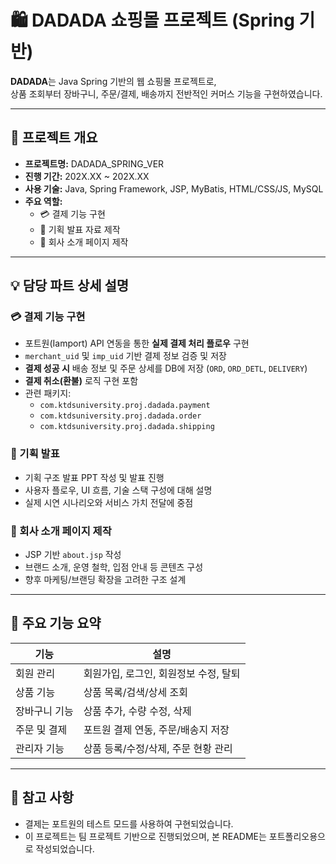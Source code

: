 # 🛍️ DADADA 쇼핑몰 프로젝트 (Spring 기반)

**DADADA**는 Java Spring 기반의 웹 쇼핑몰 프로젝트로,  
상품 조회부터 장바구니, 주문/결제, 배송까지 전반적인 커머스 기능을 구현하였습니다.

---

## 📌 프로젝트 개요

- **프로젝트명:** DADADA_SPRING_VER  
- **진행 기간:** 202X.XX ~ 202X.XX  
- **사용 기술:** Java, Spring Framework, JSP, MyBatis, HTML/CSS/JS, MySQL  
- **주요 역할:**  
  - 💳 결제 기능 구현  
  - 🧾 기획 발표 자료 제작  
  - 🏢 회사 소개 페이지 제작

---

## 💡 담당 파트 상세 설명

### 💳 결제 기능 구현

- 포트원(Iamport) API 연동을 통한 **실제 결제 처리 플로우** 구현
- `merchant_uid` 및 `imp_uid` 기반 결제 정보 검증 및 저장
- **결제 성공 시** 배송 정보 및 주문 상세를 DB에 저장 (`ORD`, `ORD_DETL`, `DELIVERY`)
- **결제 취소(환불)** 로직 구현 포함
- 관련 패키지:  
  - `com.ktdsuniversity.proj.dadada.payment`  
  - `com.ktdsuniversity.proj.dadada.order`  
  - `com.ktdsuniversity.proj.dadada.shipping`

### 🧾 기획 발표

- 기획 구조 발표 PPT 작성 및 발표 진행  
- 사용자 플로우, UI 흐름, 기술 스택 구성에 대해 설명  
- 실제 시연 시나리오와 서비스 가치 전달에 중점

### 🏢 회사 소개 페이지 제작

- JSP 기반 `about.jsp` 작성  
- 브랜드 소개, 운영 철학, 입점 안내 등 콘텐츠 구성  
- 향후 마케팅/브랜딩 확장을 고려한 구조 설계

---

## 🔧 주요 기능 요약

| 기능         | 설명 |
|--------------|------|
| 회원 관리     | 회원가입, 로그인, 회원정보 수정, 탈퇴 |
| 상품 기능     | 상품 목록/검색/상세 조회 |
| 장바구니 기능 | 상품 추가, 수량 수정, 삭제 |
| 주문 및 결제  | 포트원 결제 연동, 주문/배송지 저장 |
| 관리자 기능   | 상품 등록/수정/삭제, 주문 현황 관리 |

---

## 📝 참고 사항

- 결제는 포트원의 테스트 모드를 사용하여 구현되었습니다.
- 이 프로젝트는 팀 프로젝트 기반으로 진행되었으며, 본 README는 포트폴리오용으로 작성되었습니다.